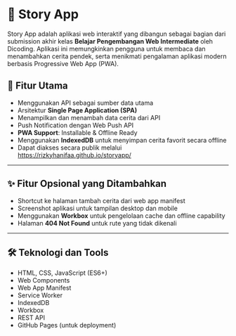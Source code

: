 # 📖 Story App

Story App adalah aplikasi web interaktif yang dibangun sebagai bagian dari submission akhir kelas **Belajar Pengembangan Web Intermediate** oleh Dicoding. Aplikasi ini memungkinkan pengguna untuk membaca dan menambahkan cerita pendek, serta menikmati pengalaman aplikasi modern berbasis Progressive Web App (PWA).

## 🚀 Fitur Utama
- Menggunakan API sebagai sumber data utama
- Arsitektur **Single Page Application (SPA)**
- Menampilkan dan menambah data cerita dari API
- Push Notification dengan Web Push API
- **PWA Support**: Installable & Offline Ready
- Menggunakan **IndexedDB** untuk menyimpan cerita favorit secara offline
- Dapat diakses secara publik melalui https://rizkyhanifaa.github.io/storyapp/

---

## ✨ Fitur Opsional yang Ditambahkan
- Shortcut ke halaman tambah cerita dari web app manifest
- Screenshot aplikasi untuk tampilan desktop dan mobile
- Menggunakan **Workbox** untuk pengelolaan cache dan offline capability
- Halaman **404 Not Found** untuk rute yang tidak dikenali

---

## 🛠️ Teknologi dan Tools

- HTML, CSS, JavaScript (ES6+)
- Web Components
- Web App Manifest
- Service Worker
- IndexedDB
- Workbox
- REST API
- GitHub Pages (untuk deployment)



